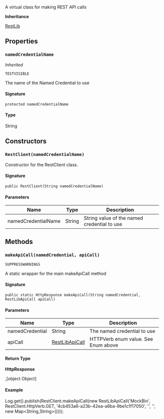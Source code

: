A virtual class for making REST API calls

**Inheritance**

[RestLib](RestLib.md)

## Properties

### `namedCredentialName`

_Inherited_

`TESTVISIBLE`

The name of the Named Credential to use

#### Signature

```apex
protected namedCredentialName
```

#### Type

String

## Constructors

### `RestClient(namedCredentialName)`

Constructor for the RestClient class.

#### Signature

```apex
public RestClient(String namedCredentialName)
```

#### Parameters

| Name                | Type   | Description                                 |
| ------------------- | ------ | ------------------------------------------- |
| namedCredentialName | String | String value of the named credential to use |

## Methods

### `makeApiCall(namedCredential, apiCall)`

`SUPPRESSWARNINGS`

A static wrapper for the main makeApiCall method

#### Signature

```apex
public static HttpResponse makeApiCall(String namedCredential, RestLibApiCall apiCall)
```

#### Parameters

| Name            | Type                                | Description                         |
| --------------- | ----------------------------------- | ----------------------------------- |
| namedCredential | String                              | The named credential to use         |
| apiCall         | [RestLibApiCall](RestLibApiCall.md) | HTTPVerb enum value. See Enum above |

#### Return Type

**HttpResponse**

,[object Object]

#### Example

Log.get().publish(RestClient.makeApiCall(new RestLibApiCall(&#x27;MockBin&#x27;,
RestClient.HttpVerb.GET,
&#x27;4cb453a6-a23b-42ea-a6ba-9be1c1f17050&#x27;,
&#x27;&#x27;,
&#x27;&#x27;,
new Map&lt;String,String&gt;())));
